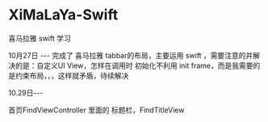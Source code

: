 # XiMaLaYa-Swift
喜马拉雅 swift 学习


10月27日 ---
完成了 喜马拉雅 tabbar的布局，主要运用 swift ，需要注意的并解决的是：自定义UI View，怎样在调用时 初始化不利用 init frame，而是我需要的是约束布局，，，这样就矛盾，待续解决


10.29日---

首页FindViewController 里面的 标题栏，FindTitleView
